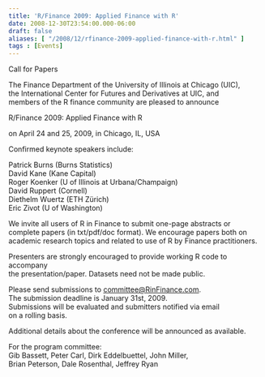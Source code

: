 ```yaml
---
title: 'R/Finance 2009: Applied Finance with R'
date: 2008-12-30T23:54:00.000-06:00
draft: false
aliases: [ "/2008/12/rfinance-2009-applied-finance-with-r.html" ]
tags : [Events]
---
```


Call for Papers  
  
The Finance Department of the University of Illinois at Chicago (UIC),  
the International Center for Futures and Derivatives at UIC, and  
members of the R finance community are pleased to announce  
  
R/Finance 2009: Applied Finance with R  
  
on April 24 and 25, 2009, in Chicago, IL, USA  
  
Confirmed keynote speakers include:  
  
Patrick Burns (Burns Statistics)  
David Kane (Kane Capital)  
Roger Koenker (U of Illinois at Urbana/Champaign)  
David Ruppert (Cornell)  
Diethelm Wuertz (ETH Zürich)  
Eric Zivot (U of Washington)  
  
We invite all users of R in Finance to submit one-page abstracts or  
complete papers (in txt/pdf/doc format). We encourage papers both on  
academic research topics and related to use of R by Finance practitioners.  
  
Presenters are strongly encouraged to provide working R code to accompany  
the presentation/paper. Datasets need not be made public.  
  
Please send submissions to committee@RinFinance.com.  
The submission deadline is January 31st, 2009.  
Submissions will be evaluated and submitters notified via email  
on a rolling basis.  
  
Additional details about the conference will be announced as available.  
  
For the program committee:  
Gib Bassett, Peter Carl, Dirk Eddelbuettel, John Miller,  
Brian Peterson, Dale Rosenthal, Jeffrey Ryan